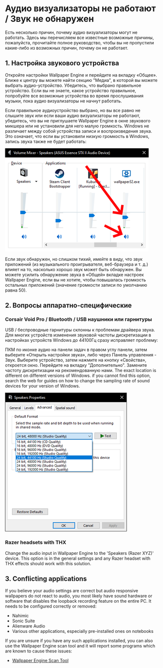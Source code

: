 # Аудио визуализаторы не работают / Звук не обнаружен

Есть несколько причин, почему аудио визуализаторы могут не работать. Здесь мы перечисляем все известные возможные причины, пожалуйста, прочитайте полное руководство, чтобы вы не пропустили какие-либо из возможных причин, почему он не работает.

## 1. Настройка звукового устройства
Откройте настройки Wallpaper Engine и перейдите на вкладку «Общее». Ближе к центру вы можете найти секцию "Медиа", в которой вы можете выбрать аудио-устройство. Убедитесь, что выбрано правильное устройство. Если вы не знаете, какое устройство правильное, попробуйте все возможные устройства во время прослушивания музыки, пока аудио визуализаторы не начнут работать.

Если правильное аудиоустройство выбрано, но вы все равно не слышите звук или если ваши аудио визуализаторы не работают, убедитесь, что вы не приглушаете Wallpaper Engine в окне звукового микшера или не установили для него малую громкость. Windows не различает между собой устройства записи и воспроизведения звука. Это означает, что если вы установили низкую громкость в Windows, запись звука также не будет работать:

![Raise volume and unmute Wallpaper Engine in the Windows audio mixer](./audiomixer.png)

Если звук обнаружен, но слишком тихий, имейте в виду, что звук приложений (из музыкального проигрывателя, веб-браузера и т. д.) влияет на то, насколько хорошо звук может быть обнаружен. Вы можете усилить обнаружение звука в «Общей» вкладке настроек Wallpaper Engine, если вы не хотите, чтобы повышалась громкость остальных приложений (значение громкости записи по умолчанию равна 50).

## 2. Вопросы аппаратно-специфические

### Corsair Void Pro / Bluetooth / USB наушники или гарнитуры

USB / беспроводные гарнитуры склонны к проблемам драйвера звука. Для многих устройств изменения звуковой частоты дискретизации в настройках устройств Windows до 44100Гц сразу исправляет проблему:

ПКМ по иконке аудио на панели задач в правом углу панели, затем выберите «Открыть настройки звука», либо через Панель управления - Звук. Выберите устройство, затем нажмите на кнопку «Свойства», откроется окно. Перейдите на вкладку "Дополнительно". Замените частоту дискретизации на рекомендованную нами. The exact location is different on different versions of Windows. if you cannot find this option, search the web for guides on how to change the sampling rate of sound devices for your version of Windows.

![Set the sampling rate to "24 bit, 44100 Hz"](./samplingrate.png)

### Razer headsets with THX

Change the audio input in Wallpaper Engine to the 'Speakers (Razer XYZ)' device. This option is in the general settings and any Razer headset with THX effects should work with this solution.

## 3. Conflicting applications

If you believe your audio settings are correct but audio responsive wallpapers do not react to audio, you most likely have sound hardware or software that disables the loopback recording feature on the entire PC. It needs to be configured correctly or removed:

* Nahimic
* Sonic Suite
* Alienware Audio
* Various other applications, especially pre-installed ones on notebooks

If you are unsure if you have any such applications installed, you can also use the Wallpaper Engine scan tool and it will report some programs which are known to cause these issues:

* [Wallpaper Engine Scan Tool](/debug/scantool.html)


